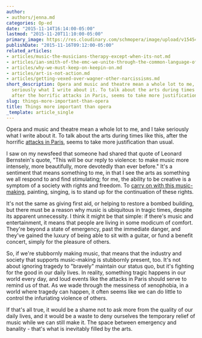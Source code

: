 ```yaml
---
author:
- authors/jenna.md
categories: Op-ed
date: "2015-11-14T16:14:00-05:00"
lastmod: "2015-11-20T11:10:00-05:00"
primary_image: https://res.cloudinary.com/schmopera/image/upload/v1545409169/media/webhook-uploads/1448035800650/2015-11-15%20-%20Paris.jpg.jpg
publishDate: "2015-11-16T09:12:00-05:00"
related_articles:
- articles/music-the-musicians-therapy-except-when-its-not.md
- articles/ian-smith-of-the-emc-we-unite-through-the-common-language-of-music.md
- articles/why-we-must-keep-on-keepin-on.md
- articles/art-is-not-action.md
- articles/getting-vexed-over-wagner-other-narcissisms.md
short_description: Opera and music and theatre mean a whole lot to me, and I take
  seriously what I write about it. To talk about the arts during times like this,
  after the horrific attacks in Paris, seems to take more justification than usual.
slug: things-more-important-than-opera
title: Things more important than opera
_template: article_single
---
```


Opera and music and theatre mean a whole lot to me, and I take seriously what I write about it. To talk about the arts during times like this, after the horrific [attacks in Paris](http://www.telegraph.co.uk/news/worldnews/europe/france/11995246/Paris-shooting-What-we-know-so-far.html), seems to take more justification than usual. 

I saw on my newsfeed that someone had shared that quote of Leonard Bernstein's quote, "This will be our reply to violence: to make music more intensely, more beautifully, more devotedly than ever before." It's a sentiment that means something to me, in that I see the arts as something we all respond to and find stimulating; for me, the ability to be creative is a symptom of a society with rights and freedom. To [carry on with this music-making](http://www.independent.co.uk/arts-entertainment/music/news/paris-attacks-the-story-behind-the-pianist-who-drove-400-miles-to-play-imagine-outside-the-bataclan-a6735786.html), painting, singing, is to stand up for the continuation of these rights.

It's not the same as giving first aid, or helping to restore a bombed building, but there must be a reason why music is ubiquitous in tragic times, despite its apparent unnecessity. I think it might be that simple: if there's music and entertainment, it means that people are living in some modicum of comfort. They're beyond a state of emergency, past the immediate danger, and they've gained the luxury of being able to sit with a guitar, or fund a benefit concert, simply for the pleasure of others.

So, if we're stubbornly making music, that means that the industry and society that supports music-making is stubbornly present, too. It's not about ignoring tragedy to "bravely" maintain our status quo, but it's fighting for the good in our daily lives. In reality, something tragic happens in our world every day, and loud events like the attacks in Paris should serve to remind us of that. As we wade through the messiness of xenophobia, in a world where tragedy can happen, it often seems like we can do little to control the infuriating violence of others. 

If that's all true, it would be a shame not to ask more from the quality of our daily lives, and it would be a waste to deny ourselves the temporary relief of music while we can still make it. The space between emergency and banality - that's what is inevitably filled by the arts.
